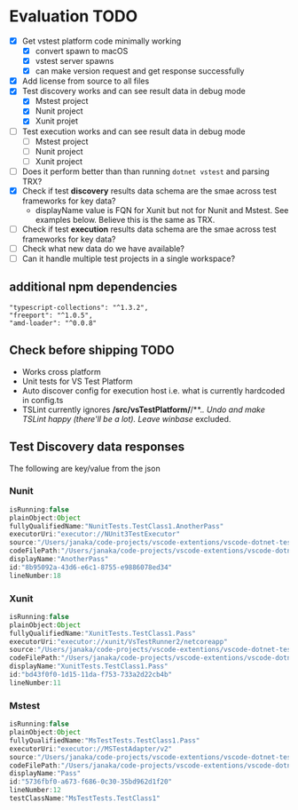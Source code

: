 # Evaluation TODO

- [x] Get vstest platform code minimally working
  - [x] convert spawn to macOS
  - [x] vstest server spawns
  - [x] can make version request and get response successfully
- [x] Add license from source to all files
- [x] Test discovery works and can see result data in debug mode
  - [x] Mstest project
  - [x] Nunit project
  - [x] Xunit projet
- [ ] Test execution works and can see result data in debug mode
  - [ ] Mstest project
  - [ ] Nunit project
  - [ ] Xunit project
- [ ] Does it perform better than than running `dotnet vstest` and parsing TRX?
- [x] Check if test **discovery** results data schema are the smae across test frameworks for key data?
  - displayName value is FQN for Xunit but not for Nunit and Mstest. See examples below. Believe this is the same as TRX.
- [ ] Check if test **execution** results data schema are the smae across test frameworks for key data?
- [ ] Check what new data do we have available?
- [ ] Can it handle multiple test projects in a single workspace?

## additional npm dependencies

    "typescript-collections": "^1.3.2",
    "freeport": "^1.0.5",
    "amd-loader": "^0.0.8"

## Check before shipping TODO

- Works cross platform
- Unit tests for VS Test Platform
- Auto discover config for execution host i.e. what is currently hardcoded in config.ts
- TSLint currently ignores **/src/vsTestPlatform/**/**.*. Undo and make TSLint happy (there'll be a lot). Leave winbase* excluded.

## Test Discovery data responses

The following are key/value from the json

### Nunit

```javascript
isRunning:false
plainObject:Object
fullyQualifiedName:"NunitTests.TestClass1.AnotherPass"
executorUri:"executor://NUnit3TestExecutor"
source:"/Users/janaka/code-projects/vscode-extentions/vscode-dotnet-test-explorer/test/nunit/bin/debug/netcoreapp2.0/NunitTests.dll"
codeFilePath:"/Users/janaka/code-projects/vscode-extentions/vscode-dotnet-test-explorer/test/nunit/TestClass1.cs"
displayName:"AnotherPass"
id:"8b95092a-43d6-e6c1-8755-e9886078ed34"
lineNumber:18
```

### Xunit

```javascript
isRunning:false
plainObject:Object
fullyQualifiedName:"XunitTests.TestClass1.Pass"
executorUri:"executor://xunit/VsTestRunner2/netcoreapp"
source:"/Users/janaka/code-projects/vscode-extentions/vscode-dotnet-test-explorer/test/xunittests/bin/debug/netcoreapp2.0/XunitTests.dll"
codeFilePath:"/Users/janaka/code-projects/vscode-extentions/vscode-dotnet-test-explorer/test/xunittests/TestClass1.cs"
displayName:"XunitTests.TestClass1.Pass"
id:"bd43f0f0-1d15-11da-f753-733a2d22cb4b"
lineNumber:11
```

### Mstest

```javascript
isRunning:false
plainObject:Object
fullyQualifiedName:"MsTestTests.TestClass1.Pass"
executorUri:"executor://MSTestAdapter/v2"
source:"/Users/janaka/code-projects/vscode-extentions/vscode-dotnet-test-explorer/test/mstest/bin/debug/netcoreapp2.0/MsTestTests.dll"
codeFilePath:"/Users/janaka/code-projects/vscode-extentions/vscode-dotnet-test-explorer/test/mstest/TestClass1.cs"
displayName:"Pass"
id:"5736fbf0-a673-f686-0c30-35bd962d1f20"
lineNumber:12
testClassName:"MsTestTests.TestClass1"
```